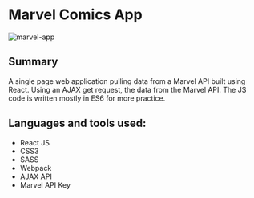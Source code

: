 # Marvel Comics App
![marvel-app](https://cloud.githubusercontent.com/assets/18318804/17189133/0fa2c1a6-53f5-11e6-83b9-5455630481ac.jpg)

## Summary
A single page web application pulling data from a Marvel API built using React. Using an AJAX get request, the data from the Marvel API. The JS code is written mostly in ES6 for more practice.

## Languages and tools used:
- React JS
- CSS3
- SASS
- Webpack
- AJAX API
- Marvel API Key
